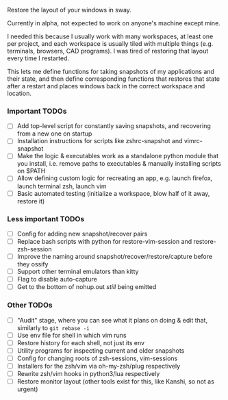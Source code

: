 Restore the layout of your windows in sway.

Currently in alpha, not expected to work on anyone's machine except mine.

I needed this because I usually work with many workspaces, at least one per
project, and each workspace is usually tiled with multiple things (e.g.
terminals, browsers, CAD programs). I was tired of restoring that layout every
time I restarted.

This lets me define functions for taking snapshots of my applications and their
state, and then define corresponding functions that restores that state after a
restart and places windows back in the correct workspace and location.

### Important TODOs
- [ ] Add top-level script for constantly saving snapshots, and recovering from a new one on startup
- [ ] Installation instructions for scripts like zshrc-snapshot and vimrc-snapshot
- [ ] Make the logic & executables work as a standalone python module that you install, i.e. remove paths to executables & manually installing scripts on $PATH
- [ ] Allow defining custom logic for recreating an app, e.g. launch firefox, launch terminal zsh, launch vim
- [ ] Basic automated testing (initialize a workspace, blow half of it away, restore it)

### Less important TODOs
- [ ] Config for adding new snapshot/recover pairs
- [ ] Replace bash scripts with python for restore-vim-session and restore-zsh-session
- [ ] Improve the naming around snapshot/recover/restore/capture before they ossify
- [ ] Support other terminal emulators than kitty
- [ ] Flag to disable auto-capture
- [ ] Get to the bottom of nohup.out *still* being emitted

### Other TODOs
- [ ] "Audit" stage, where you can see what it plans on doing & edit that, similarly to `git rebase -i`
- [ ] Use env file for shell in which vim runs
- [ ] Restore history for each shell, not just its env
- [ ] Utility programs for inspecting current and older snapshots
- [ ] Config for changing roots of zsh-sessions, vim-sessions
- [ ] Installers for the zsh/vim via oh-my-zsh/plug respectively
- [ ] Rewrite zsh/vim hooks in python3/lua respectively
- [ ] Restore monitor layout (other tools exist for this, like Kanshi, so not as urgent)
